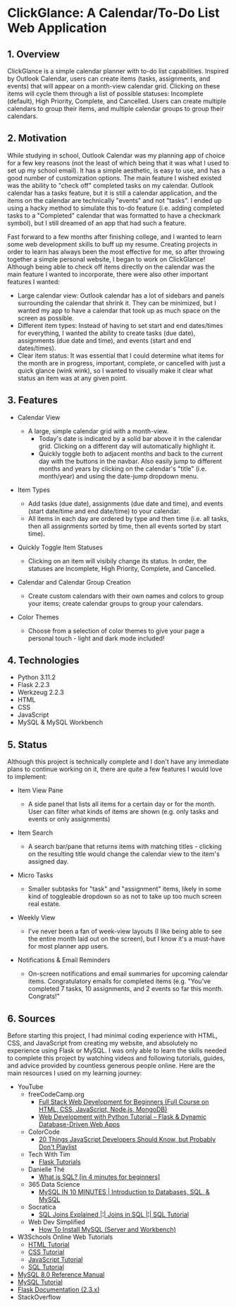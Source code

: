 # ClickGlance: A Calendar/To-Do List Web Application

## 1. Overview

ClickGlance is a simple calendar planner with to-do list capabilities. Inspired by Outlook Calendar, users can create items (tasks, assignments, and events) that will appear on a month-view calendar grid. Clicking on these items will cycle them through a list of possible statuses: Incomplete (default), High Priority, Complete, and Cancelled. Users can create multiple calendars to group their items, and multiple calendar groups to group their calendars.

## 2. Motivation

While studying in school, Outlook Calendar was my planning app of choice for a few key reasons (not the least of which being that it was what I used to set up my school email). It has a simple aesthetic, is easy to use, and has a good number of customization options. The main feature I wished existed was the ability to "check off" completed tasks on my calendar. Outlook calendar has a tasks feature, but it is still a calendar application, and the items on the calendar are technically "events" and not "tasks". I ended up using a hacky method to simulate this to-do feature (i.e. adding completed tasks to a "Completed" calendar that was formatted to have a checkmark symbol), but I still dreamed of an app that had such a feature.

Fast forward to a few months after finishing college, and I wanted to learn some web development skills to buff up my resume. Creating projects in order to learn has always been the most effective for me, so after throwing together a simple personal website, I began to work on ClickGlance! Although being able to check off items directly on the calendar was the main feature I wanted to incorporate, there were also other important features I wanted: 

* Large calendar view: Outlook calendar has a lot of sidebars and panels surrounding the calendar that shrink it. They can be minimized, but I wanted my app to have a calendar that took up as much space on the screen as possible.
* Different item types: Instead of having to set start and end dates/times for everything, I wanted the ability to create tasks (due date), assignments (due date and time), and events (start and end dates/times).
* Clear item status: It was essential that I could determine what items for the month are in progress, important, complete, or cancelled with just a quick glance (wink wink), so I wanted to visually make it clear what status an item was at any given point.

## 3. Features

* Calendar View
  * A large, simple calendar grid with a month-view.
    * Today's date is indicated by a solid bar above it in the calendar grid. Clicking on a different day will automatically highlight it.
    * Quickly toggle both to adjacent months and back to the current day with the buttons in the navbar. Also easily jump to different months and years by clicking on the calendar's "title" (i.e. month/year) and using the date-jump dropdown menu. 

* Item Types
  * Add tasks (due date), assignments (due date and time), and events (start date/time and end date/time) to your calendar.
  * All items in each day are ordered by type and then time (i.e. all tasks, then all assignments sorted by time, then all events sorted by start time).

* Quickly Toggle Item Statuses
  * Clicking on an item will visibily change its status. In order, the statuses are Incomplete, High Priority, Complete, and Cancelled.

* Calendar and Calendar Group Creation
  * Create custom calendars with their own names and colors to group your items; create calendar groups to group your calendars.

* Color Themes
  * Choose from a selection of color themes to give your page a personal touch - light and dark mode included!

## 4. Technologies
* Python 3.11.2
* Flask 2.2.3
* Werkzeug 2.2.3
* HTML
* CSS
* JavaScript
* MySQL & MySQL Workbench

## 5. Status
Although this project is technically complete and I don't have any immediate plans to continue working on it, there are quite a few features I would love to implement:

* Item View Pane
  * A side panel that lists all items for a certain day or for the month. User can filter what kinds of items are shown (e.g. only tasks and events or only assignments)

* Item Search
  * A search bar/pane that returns items with matching titles - clicking on the resulting title would change the calendar view to the item's assigned day.

* Micro Tasks
  * Smaller subtasks for "task" and "assignment" items, likely in some kind of toggleable dropdown so as not to take up too much screen real estate. 

* Weekly View
  * I've never been a fan of week-view layouts (I like being able to see the entire month laid out on the screen), but I know it's a must-have for most planner app users.

* Notifications & Email Reminders
  * On-screen notifications and email summaries for upcoming calendar items. Congratulatory emails for completed items (e.g. "You've completed 7 tasks, 10 assignments, and 2 events so far this month. Congrats!"

## 6. Sources
Before starting this project, I had minimal coding experience with HTML, CSS, and JavaScript from creating my website, and absolutely no experience using Flask or MySQL. I was only able to learn the skills needed to complete this project by watching videos and following tutorials, guides, and advice provided by countless generous people online. Here are the main resources I used on my learning journey:

* YouTube
  * freeCodeCamp.org
    * [Full Stack Web Development for Beginners (Full Course on HTML, CSS, JavaScript, Node.js, MongoDB)](https://youtu.be/nu_pCVPKzTk)
    * [Web Development with Python Tutorial – Flask & Dynamic Database-Driven Web Apps](https://youtu.be/yBDHkveJUf4)
  * ColorCode
    * [20 Things JavaScript Developers Should Know, but Probably Don't Playlist](https://youtube.com/playlist?list=PL1PqvM2UQiMoGNTaxFMSK2cih633lpFKP)
  * Tech With Tim
    * [Flask Tutorials](https://youtube.com/playlist?list=PLzMcBGfZo4-n4vJJybUVV3Un_NFS5EOgX)
  * Danielle Thé
    * [What is SQL? [in 4 minutes for beginners]](https://youtu.be/27axs9dO7AE)
  * 365 Data Science
    * [MySQL IN 10 MINUTES | Introduction to Databases, SQL, & MySQL](https://youtu.be/2bW3HuaAUcY)
  * Socratica
    * [SQL Joins Explained |¦| Joins in SQL |¦| SQL Tutorial](https://youtu.be/9yeOJ0ZMUYw)
  * Web Dev Simplified
    * [How To Install MySQL (Server and Workbench)](https://youtu.be/u96rVINbAUI)
* W3Schools Online Web Tutorials
    * [HTML Tutorial](https://www.w3schools.com/html/default.asp)
    * [CSS Tutorial](https://www.w3schools.com/css/default.asp)
    * [JavaScript Tutorial](https://www.w3schools.com/js/default.asp)
    * [SQL Tutorial](https://www.w3schools.com/sql/default.asp)
* [MySQL 8.0 Reference Manual](https://dev.mysql.com/doc/refman/8.0/en/)
* [MySQL Tutorial](https://www.mysqltutorial.org/)
* [Flask Documentation (2.3.x)](https://flask.palletsprojects.com/en/2.3.x/)
* StackOverflow
